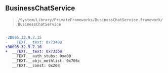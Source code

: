 ## BusinessChatService

> `/System/Library/PrivateFrameworks/BusinessChatService.framework/BusinessChatService`

```diff

-30095.32.9.7.15
-  __TEXT.__text: 0x73488
+30095.32.9.7.16
+  __TEXT.__text: 0x733b8
   __TEXT.__auth_stubs: 0xa00
   __TEXT.__objc_methlist: 0x706c
   __TEXT.__const: 0x208

```
